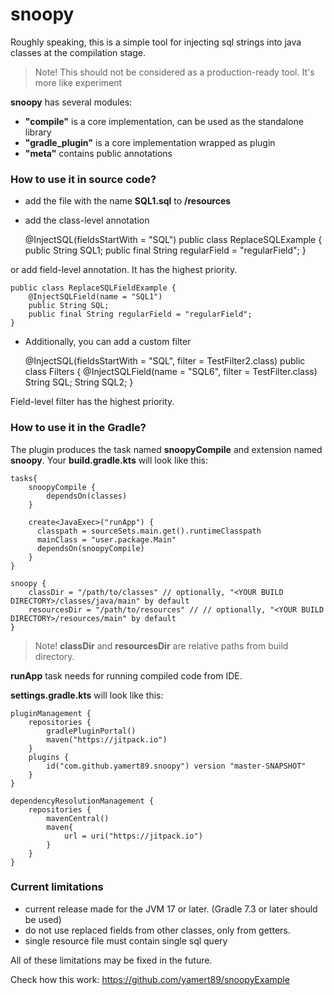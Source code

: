 # snoopy

Roughly speaking, this is a simple tool for injecting sql strings into java classes at the
compilation stage.

> Note! This should not be considered as a production-ready tool. It's more like experiment

**snoopy** has several modules:

- **"compile"** is a core implementation, can be used as the standalone library
- **"gradle_plugin"** is a core implementation wrapped as plugin
- **"meta"** contains public annotations

### How to use it in source code?

- add the file with the name **SQL1.sql** to **/resources**
- add the class-level annotation

    @InjectSQL(fieldsStartWith = "SQL")
    public class ReplaceSQLExample {
        public String SQL1;
        public final String regularField = "regularField";
    }

or add field-level annotation. It has the highest priority.

    public class ReplaceSQLFieldExample {
        @InjectSQLField(name = "SQL1")
        public String SQL;
        public final String regularField = "regularField";
    }

- Additionally, you can add a custom filter

    @InjectSQL(fieldsStartWith = "SQL", filter = TestFilter2.class)
    public class Filters {
        @InjectSQLField(name = "SQL6", filter = TestFilter.class)
        String SQL;
        String SQL2;
    }

Field-level filter has the highest priority.

### How to use it in the Gradle?

The plugin produces the task named **snoopyCompile** and extension named **snoopy**.
Your **build.gradle.kts** will look like this:

    tasks{
        snoopyCompile {
            dependsOn(classes)
        }
    
        create<JavaExec>("runApp") {
          classpath = sourceSets.main.get().runtimeClasspath
          mainClass = "user.package.Main"
          dependsOn(snoopyCompile)
        }
    }

    snoopy {
        classDir = "/path/to/classes" // optionally, "<YOUR BUILD DIRECTORY>/classes/java/main" by default
        resourcesDir = "/path/to/resources" // // optionally, "<YOUR BUILD DIRECTORY>/resources/main" by default
    }

> Note!
> **classDir** and **resourcesDir** are relative paths from build directory.

**runApp** task needs for running compiled code from IDE.

**settings.gradle.kts** will look like this:

    pluginManagement {
        repositories {
            gradlePluginPortal()
            maven("https://jitpack.io")
        }
        plugins {
            id("com.github.yamert89.snoopy") version "master-SNAPSHOT"
        }
    }
    
    dependencyResolutionManagement {
        repositories {
            mavenCentral()
            maven{
                url = uri("https://jitpack.io")
            }
        }
    }

### Current limitations

- current release made for the JVM 17 or later. (Gradle 7.3 or later should be used)
- do not use replaced fields from other classes, only from getters.
- single resource file must contain single sql query

All of these limitations may be fixed in the future.

Check how this work: https://github.com/yamert89/snoopyExample
